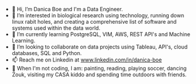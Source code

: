 - 👋 Hi, I’m Danica Boe and I'm a Data Engineer.
- 👀 I’m interested in biological research using technology, running down linux rabit holes, and creating a comprehensive list of software and systems used within the data world.
- 🌱 I’m currently learning PostgreSQL, VIM, AWS, REST API's and Machine Learning.
- 💞️ I’m looking to collaborate on data projects using Tableau, API's, cloud databases, SQL and Python. 
- 📫 Reach me on Linkedin at www.linkedin.com/in/danica-boe
- 🎨 When I'm not coding, I am: painting, reading, playing soccer, dancing Zouk, visiting my CASA kiddo and spending time outdoors with friends.

<!---
danicaboe/danicaboe is a ✨ special ✨ repository because its `README.md` (this file) appears on your GitHub profile.
You can click the Preview link to take a look at your changes.
--->
